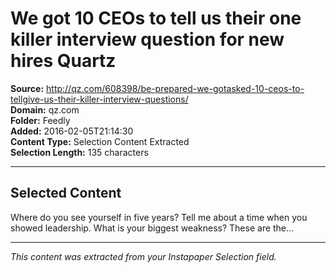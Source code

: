 # We got 10 CEOs to tell us their one killer interview question for new hires Quartz

**Source:** http://qz.com/608398/be-prepared-we-gotasked-10-ceos-to-tellgive-us-their-killer-interview-questions/  
**Domain:** qz.com  
**Folder:** Feedly  
**Added:** 2016-02-05T21:14:30  
**Content Type:** Selection Content Extracted  
**Selection Length:** 135 characters  


---

## Selected Content

Where do you see yourself in five years? Tell me about a time when you showed leadership. What is your biggest weakness? These are the…

---

*This content was extracted from your Instapaper Selection field.*
